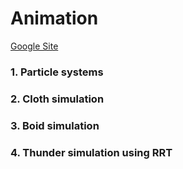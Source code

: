 # Animation
[Google Site](https://sites.google.com/umn.edu/donghakang-csci5611/)


### 1. Particle systems

### 2. Cloth simulation

### 3. Boid simulation

### 4. Thunder simulation using RRT
